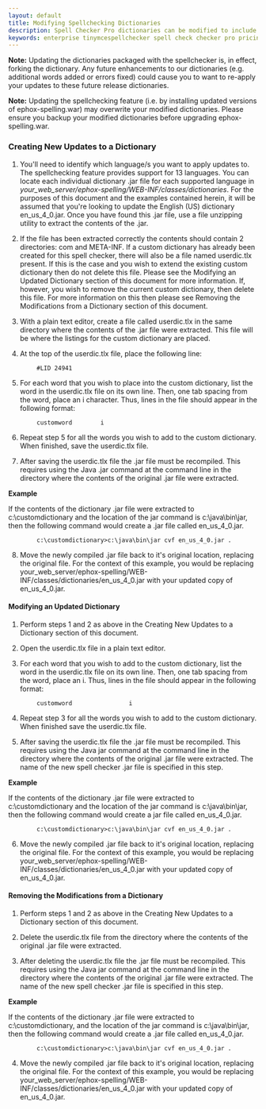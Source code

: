 ```yaml
---
layout: default
title: Modifying Spellchecking Dictionaries
description: Spell Checker Pro dictionaries can be modified to include custom words.
keywords: enterprise tinymcespellchecker spell check checker pro pricing
---
```


**Note:** Updating the dictionaries packaged with the spellchecker is, in effect, forking the dictionary. Any future enhancements to our dictionaries (e.g. additional words added or errors fixed) could cause you to want to re-apply your updates to these future release dictionaries.

**Note:** Updating the spellchecking feature (i.e. by installing updated versions of <link>ephox-spelling.war</link>) may overwrite your modified dictionaries. Please ensure you backup your modified dictionaries before upgrading <link>ephox-spelling.war</link>.

### Creating New Updates to a Dictionary

1) You'll need to identify which language/s you want to apply updates to. The spellchecking feature provides support for <link>13 languages</link>.
You can locate each individual dictionary .jar file for each supported language in *your_web_server/ephox-spelling/WEB-INF/classes/dictionaries*.
For the purposes of this document and the examples contained herein, it will be assumed that you're looking to update the English (US) dictionary en_us_4_0.jar.
Once you have found this .jar file, use a file unzipping utility to extract the contents of the .jar.

2) If the file has been extracted correctly the contents should contain 2 directories: com and META-INF.
If a custom dictionary has already been created for this spell checker, there will also be a file named userdic.tlx present. If this is the case and you wish to extend the existing custom dictionary then do not delete this file. Please see the <link>Modifying an Updated Dictionary</link> section of this document for more information.
If, however, you wish to remove the current custom dictionary, then delete this file. For more information on this then please see <link>Removing the Modifications from a Dictionary</link> section of this document.

3) With a plain text editor, create a file called userdic.tlx in the same directory where the contents of the .jar file were extracted. This file will be where the listings for the custom dictionary are placed.

4) At the top of the userdic.tlx file, place the following line:

````
        #LID 24941
````
5) For each word that you wish to place into the custom dictionary, list the word in the userdic.tlx file on its own line. Then, one tab spacing from the word, place an i character. Thus, lines in the file should appear in the following format:

````
        customword        i
````
6) Repeat step 5 for all the words you wish to add to the custom dictionary. When finished, save the userdic.tlx file.

7) After saving the userdic.tlx file the .jar file must be recompiled. This requires using the Java .jar command at the command line in the directory where the contents of the original .jar file were extracted.

**Example**

If the contents of the dictionary .jar file were extracted to c:\customdictionary and the location of the jar command is c:\java\bin\jar, then the following command would create a .jar file called en_us_4_0.jar.

````
        c:\customdictionary>c:\java\bin\jar cvf en_us_4_0.jar .
````
8) Move the newly compiled .jar file back to it's original location, replacing the original file. For the context of this example, you would be replacing your_web_server/ephox-spelling/WEB-INF/classes/dictionaries/en_us_4_0.jar with your updated copy of en_us_4_0.jar.

#### Modifying an Updated Dictionary
1) Perform steps 1 and 2 as above in the <link>Creating New Updates to a Dictionary</link> section of this document.

2) Open the userdic.tlx file in a plain text editor.

3) For each word that you wish to add to the custom dictionary, list the word in the userdic.tlx file on its own line. Then, one tab spacing from the word, place an i. Thus, lines in the file should appear in the following format:

````
        customword                i
````
4) Repeat step 3 for all the words you wish to add to the custom dictionary. When finished save the userdic.tlx file.

5) After saving the userdic.tlx file the .jar file must be recompiled. This requires using the Java jar command at the command line in the directory where the contents of the original .jar file were extracted. The name of the new spell checker .jar file is specified in this step.

**Example**

If the contents of the dictionary .jar file were extracted to c:\customdictionary and the location of the jar command is c:\java\bin\jar, then the following command would create a jar file called en_us_4_0.jar.

````
        c:\customdictionary>c:\java\bin\jar cvf en_us_4_0.jar .
````
6) Move the newly compiled .jar file back to it's original location, replacing the original file. For the context of this example, you would be replacing your_web_server/ephox-spelling/WEB-INF/classes/dictionaries/en_us_4_0.jar with your updated copy of en_us_4_0.jar.

#### Removing the Modifications from a Dictionary
1) Perform steps 1 and 2 as above in the <link>Creating New Updates to a Dictionary</link> section of this document.

2) Delete the userdic.tlx file from the directory where the contents of the original .jar file were extracted.

3) After deleting the userdic.tlx file the .jar file must be recompiled. This requires using the Java jar command at the command line in the directory where the contents of the original .jar file were extracted. The name of the new spell checker .jar file is specified in this step.

**Example**

If the contents of the dictionary .jar file were extracted to c:\customdictionary, and the location of the jar command is c:\java\bin\jar, then the following command would create a .jar file called en_us_4_0.jar.

````
        c:\customdictionary>c:\java\bin\jar cvf en_us_4_0.jar .
````
4) Move the newly compiled .jar file back to it's original location, replacing the original file. For the context of this example, you would be replacing your_web_server/ephox-spelling/WEB-INF/classes/dictionaries/en_us_4_0.jar with your updated copy of en_us_4_0.jar.
